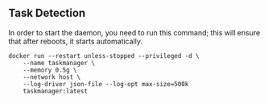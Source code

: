 ## Task Detection
In order to start the daemon, you need to run this command; this will ensure that after reboots, it starts automatically.
```
docker run --restart unless-stopped --privileged -d \
    --name taskmanager \
    --memory 0.5g \
    --network host \
    --log-driver json-file --log-opt max-size=500k
    taskmanager:latest
```